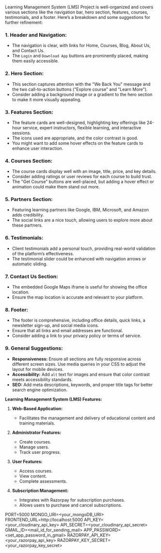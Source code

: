 Learning Management System (LMS) Project is well-organized and covers various sections like the navigation bar, hero section, features, courses, testimonials, and a footer. Here’s a breakdown and some suggestions for further refinement:

### 1. **Header and Navigation:**
   - The navigation is clear, with links for Home, Courses, Blog, About Us, and Contact Us.
   - The `Login` and `Download App` buttons are prominently placed, making them easily accessible.

### 2. **Hero Section:**
   - This section captures attention with the "We Back You" message and the two call-to-action buttons ("Explore course" and "Learn More").
   - Consider adding a background image or a gradient to the hero section to make it more visually appealing.

### 3. **Features Section:**
   - The feature cards are well-designed, highlighting key offerings like 24-hour service, expert instructors, flexible learning, and interactive sessions.
   - The icons used are appropriate, and the color contrast is good.
   - You might want to add some hover effects on the feature cards to enhance user interaction.

### 4. **Courses Section:**
   - The course cards display well with an image, title, price, and key details.
   - Consider adding ratings or user reviews for each course to build trust.
   - The "Get Course" buttons are well-placed, but adding a hover effect or animation could make them stand out more.

### 5. **Partners Section:**
   - Featuring learning partners like Google, IBM, Microsoft, and Amazon adds credibility.
   - The social links are a nice touch, allowing users to explore more about these partners.

### 6. **Testimonials:**
   - Client testimonials add a personal touch, providing real-world validation of the platform’s effectiveness.
   - The testimonial slider could be enhanced with navigation arrows or automatic sliding.

### 7. **Contact Us Section:**
   - The embedded Google Maps iframe is useful for showing the office location.
   - Ensure the map location is accurate and relevant to your platform.

### 8. **Footer:**
   - The footer is comprehensive, including office details, quick links, a newsletter sign-up, and social media icons.
   - Ensure that all links and email addresses are functional.
   - Consider adding a link to your privacy policy or terms of service.

### 9. **General Suggestions:**
   - **Responsiveness:** Ensure all sections are fully responsive across different screen sizes. Use media queries in your CSS to adjust the layout for mobile devices.
   - **Accessibility:** Add `alt` text for images and ensure that color contrast meets accessibility standards.
   - **SEO:** Add meta descriptions, keywords, and proper title tags for better search engine optimization.

**Learning Management System (LMS) Features:**

1. **Web-Based Application:**
   - Facilitates the management and delivery of educational content and training materials.

2. **Administrator Features:**
   - Create courses.
   - Manage users.
   - Track user progress.

3. **User Features:**
   - Access courses.
   - View content.
   - Complete assessments.

4. **Subscription Management:**
   - Integrates with Razorpay for subscription purchases.
   - Allows users to purchase and cancel subscriptions.


PORT=5000
MONGO_URI=<your_mongoDB_URI>
FRONTEND_URL=http://localhost:5000
API_KEY=<your_cloudinary_api_key>
API_SECRET=<your_cloudinary_api_secret>
GMAIL_ID=<mail_id_for_sending_mail>
APP_PASSWORD=<set_app_password_in_gmail>
RAZORPAY_API_KEY=<your_razorpay_api_key>
RAZORPAY_KEY_SECRET=<your_razorpay_key_secret>
